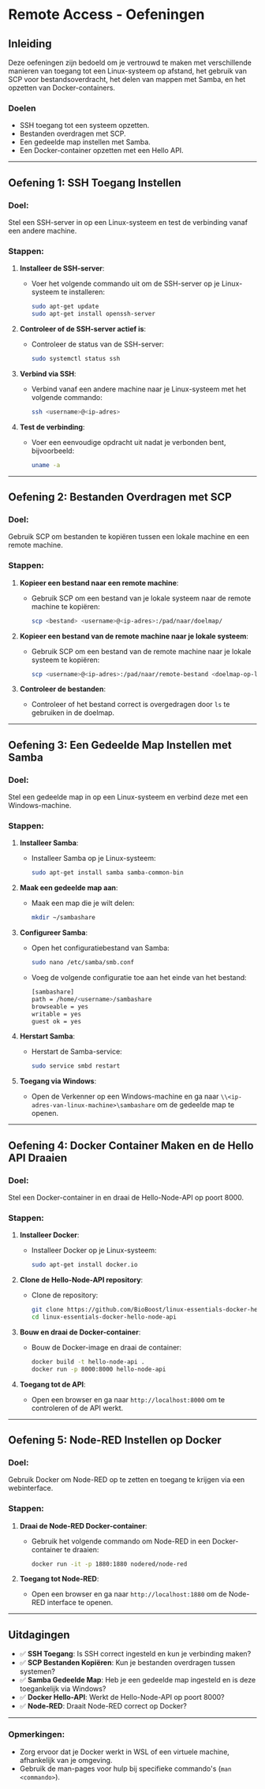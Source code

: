 # Remote Access - Oefeningen

## Inleiding
Deze oefeningen zijn bedoeld om je vertrouwd te maken met verschillende manieren van toegang tot een Linux-systeem op afstand, het gebruik van SCP voor bestandsoverdracht, het delen van mappen met Samba, en het opzetten van Docker-containers.

### Doelen
- SSH toegang tot een systeem opzetten.
- Bestanden overdragen met SCP.
- Een gedeelde map instellen met Samba.
- Een Docker-container opzetten met een Hello API.

---

## Oefening 1: SSH Toegang Instellen

### Doel:
Stel een SSH-server in op een Linux-systeem en test de verbinding vanaf een andere machine.

### Stappen:
1. **Installeer de SSH-server**:
   - Voer het volgende commando uit om de SSH-server op je Linux-systeem te installeren:
     ```bash
     sudo apt-get update
     sudo apt-get install openssh-server
     ```

2. **Controleer of de SSH-server actief is**:
   - Controleer de status van de SSH-server:
     ```bash
     sudo systemctl status ssh
     ```

3. **Verbind via SSH**:
   - Verbind vanaf een andere machine naar je Linux-systeem met het volgende commando:
     ```bash
     ssh <username>@<ip-adres>
     ```

4. **Test de verbinding**:
   - Voer een eenvoudige opdracht uit nadat je verbonden bent, bijvoorbeeld:
     ```bash
     uname -a
     ```

---

## Oefening 2: Bestanden Overdragen met SCP

### Doel:
Gebruik SCP om bestanden te kopiëren tussen een lokale machine en een remote machine.

### Stappen:
1. **Kopieer een bestand naar een remote machine**:
   - Gebruik SCP om een bestand van je lokale systeem naar de remote machine te kopiëren:
     ```bash
     scp <bestand> <username>@<ip-adres>:/pad/naar/doelmap/
     ```

2. **Kopieer een bestand van de remote machine naar je lokale systeem**:
   - Gebruik SCP om een bestand van de remote machine naar je lokale systeem te kopiëren:
     ```bash
     scp <username>@<ip-adres>:/pad/naar/remote-bestand <doelmap-op-lokaal-systeem>
     ```

3. **Controleer de bestanden**:
   - Controleer of het bestand correct is overgedragen door `ls` te gebruiken in de doelmap.

---

## Oefening 3: Een Gedeelde Map Instellen met Samba

### Doel:
Stel een gedeelde map in op een Linux-systeem en verbind deze met een Windows-machine.

### Stappen:
1. **Installeer Samba**:
   - Installeer Samba op je Linux-systeem:
     ```bash
     sudo apt-get install samba samba-common-bin
     ```

2. **Maak een gedeelde map aan**:
   - Maak een map die je wilt delen:
     ```bash
     mkdir ~/sambashare
     ```

3. **Configureer Samba**:
   - Open het configuratiebestand van Samba:
     ```bash
     sudo nano /etc/samba/smb.conf
     ```
   - Voeg de volgende configuratie toe aan het einde van het bestand:
     ```bash
     [sambashare]
     path = /home/<username>/sambashare
     browseable = yes
     writable = yes
     guest ok = yes
     ```

4. **Herstart Samba**:
   - Herstart de Samba-service:
     ```bash
     sudo service smbd restart
     ```

5. **Toegang via Windows**:
   - Open de Verkenner op een Windows-machine en ga naar `\\<ip-adres-van-linux-machine>\sambashare` om de gedeelde map te openen.

---

## Oefening 4: Docker Container Maken en de Hello API Draaien

### Doel:
Stel een Docker-container in en draai de Hello-Node-API op poort 8000.

### Stappen:
1. **Installeer Docker**:
   - Installeer Docker op je Linux-systeem:
     ```bash
     sudo apt-get install docker.io
     ```

2. **Clone de Hello-Node-API repository**:
   - Clone de repository:
     ```bash
     git clone https://github.com/BioBoost/linux-essentials-docker-hello-node-api
     cd linux-essentials-docker-hello-node-api
     ```

3. **Bouw en draai de Docker-container**:
   - Bouw de Docker-image en draai de container:
     ```bash
     docker build -t hello-node-api .
     docker run -p 8000:8000 hello-node-api
     ```

4. **Toegang tot de API**:
   - Open een browser en ga naar `http://localhost:8000` om te controleren of de API werkt.

---

## Oefening 5: Node-RED Instellen op Docker

### Doel:
Gebruik Docker om Node-RED op te zetten en toegang te krijgen via een webinterface.

### Stappen:
1. **Draai de Node-RED Docker-container**:
   - Gebruik het volgende commando om Node-RED in een Docker-container te draaien:
     ```bash
     docker run -it -p 1880:1880 nodered/node-red
     ```

2. **Toegang tot Node-RED**:
   - Open een browser en ga naar `http://localhost:1880` om de Node-RED interface te openen.

---

## Uitdagingen

- ✅ **SSH Toegang**: Is SSH correct ingesteld en kun je verbinding maken?
- ✅ **SCP Bestanden Kopiëren**: Kun je bestanden overdragen tussen systemen?
- ✅ **Samba Gedeelde Map**: Heb je een gedeelde map ingesteld en is deze toegankelijk via Windows?
- ✅ **Docker Hello-API**: Werkt de Hello-Node-API op poort 8000?
- ✅ **Node-RED**: Draait Node-RED correct op Docker?

---

### Opmerkingen:
- Zorg ervoor dat je Docker werkt in WSL of een virtuele machine, afhankelijk van je omgeving.
- Gebruik de man-pages voor hulp bij specifieke commando's (`man <commando>`).

